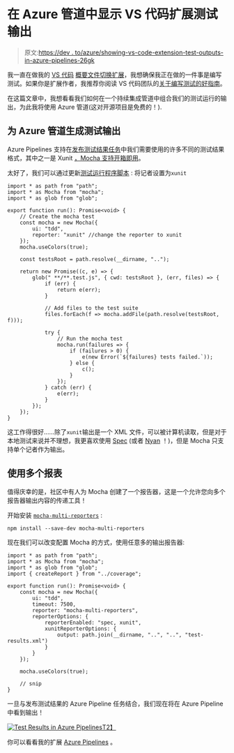 # 在 Azure 管道中显示 VS 代码扩展测试输出

> 原文:[https://dev . to/azure/showing-vs-code-extension-test-outputs-in-azure-pipelines-26gk](https://dev.to/azure/showing-vs-code-extension-test-outputs-in-azure-pipelines-26gk)

我一直在做我的 [VS 代码](https://code.visualstudio.com?WT.mc_id=devto-blog-aapowell) [概要文件切换扩展](https://marketplace.visualstudio.com/items?itemName=aaronpowell.vscode-profile-switcher&WT.mc_id=devto-blog-aapowell)，我想确保我正在做的一件事是编写测试。如果你是扩展作者，我推荐你阅读 VS 代码团队的[关于编写测试的好指南](https://code.visualstudio.com/api/working-with-extensions/testing-extension?WT.mc_id=devto-blog-aapowell)。

在这篇文章中，我想看看我们如何在一个持续集成管道中组合我们的测试运行的输出，为此我将使用 Azure 管道(这对开源项目是免费的！).

## [](#generating-test-output-for-azure-pipelines)为 Azure 管道生成测试输出

Azure Pipelines 支持在[发布测试结果任务](https://docs.microsoft.com/en-us/azure/devops/pipelines/tasks/test/publish-test-results?view=azure-devops&tabs=yaml&WT.mc_id=devto-blog-aapowell)中我们需要使用的许多不同的测试结果格式，其中之一是 Xunit [，Mocha 支持开箱即用](https://mochajs.org/#xunit)。

太好了，我们可以通过更新[测试运行程序脚本](https://code.visualstudio.com/api/working-with-extensions/testing-extension?WT.mc_id=aaronpowell-blog-aapowell#the-test-runner-script) :
将记者设置为`xunit`

```
import * as path from "path";
import * as Mocha from "mocha";
import * as glob from "glob";

export function run(): Promise<void> {
    // Create the mocha test
    const mocha = new Mocha({
        ui: "tdd",
        reporter: "xunit" //change the reporter to xunit
    });
    mocha.useColors(true);

    const testsRoot = path.resolve(__dirname, "..");

    return new Promise((c, e) => {
        glob(" **/**.test.js", { cwd: testsRoot }, (err, files) => {
            if (err) {
                return e(err);
            }

            // Add files to the test suite
            files.forEach(f => mocha.addFile(path.resolve(testsRoot, f)));

            try {
                // Run the mocha test
                mocha.run(failures => {
                    if (failures > 0) {
                        e(new Error(`${failures} tests failed.`));
                    } else {
                        c();
                    }
                });
            } catch (err) {
                e(err);
            }
        });
    });
} 
```

这工作得很好……除了`xunit`输出是一个 XML 文件，可以被计算机读取，但是对于本地测试来说并不理想，我更喜欢使用 [Spec](https://mochajs.org/#spec) (或者 [Nyan](https://mochajs.org/#nyan) ！)，但是 Mocha 只支持单个记者作为输出。

## [](#using-multiple-reports)使用多个报表

值得庆幸的是，社区中有人为 Mocha 创建了一个报告器，这是一个允许您向多个报告器输出内容的传递工具！

开始安装 [`mocha-multi-reporters`](https://www.npmjs.com/package/mocha-multi-reporters) :

```
npm install --save-dev mocha-multi-reporters 
```

现在我们可以改变配置 Mocha 的方式，使用任意多的输出报告器:

```
import * as path from "path";
import * as Mocha from "mocha";
import * as glob from "glob";
import { createReport } from "../coverage";

export function run(): Promise<void> {
    const mocha = new Mocha({
        ui: "tdd",
        timeout: 7500,
        reporter: "mocha-multi-reporters",
        reporterOptions: {
            reporterEnabled: "spec, xunit",
            xunitReporterOptions: {
                output: path.join(__dirname, "..", "..", "test-results.xml")
            }
        }
    });

    mocha.useColors(true);

    // snip
} 
```

一旦与发布测试结果的 Azure Pipeline 任务结合，我们现在将在 Azure Pipeline 中看到输出！

[![Test Results in Azure Pipelines](../Images/598c963b1ee6c31017e12beba55fc955.png)T2】](https://res.cloudinary.com/practicaldev/image/fetch/s--8JgxcodQ--/c_limit%2Cf_auto%2Cfl_progressive%2Cq_auto%2Cw_880/https://www.aaron-powell.com/images/vscode-testing-reports-azure-pipelines.png)

你可以看看我的扩展 [Azure Pipelines](https://dev.azure.com/aaronpowell/VS%20Code%20Profile%20Switcher/_build/results?buildId=724&view=ms.vss-test-web.build-test-results-tab) 。